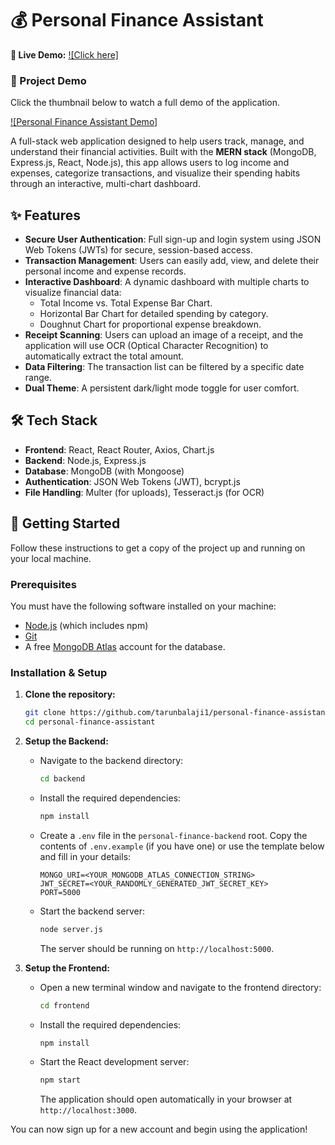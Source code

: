 # 💰 Personal Finance Assistant

**🚀 Live Demo:** [![Click here]](https://effortless-custard-37a7a8.netlify.app)

### 🎥 Project Demo

Click the thumbnail below to watch a full demo of the application.

[![Personal Finance Assistant Demo]](https://drive.google.com/file/d/1TzIlaBQYIuB5Fyr35QDZd7JRiorcG-Kl/view?usp=sharing)

A full-stack web application designed to help users track, manage, and understand their financial activities. Built with the **MERN stack** (MongoDB, Express.js, React, Node.js), this app allows users to log income and expenses, categorize transactions, and visualize their spending habits through an interactive, multi-chart dashboard.

## ✨ Features

- **Secure User Authentication**: Full sign-up and login system using JSON Web Tokens (JWTs) for secure, session-based access.
- **Transaction Management**: Users can easily add, view, and delete their personal income and expense records.
- **Interactive Dashboard**: A dynamic dashboard with multiple charts to visualize financial data:
  - Total Income vs. Total Expense Bar Chart.
  - Horizontal Bar Chart for detailed spending by category.
  - Doughnut Chart for proportional expense breakdown.
- **Receipt Scanning**: Users can upload an image of a receipt, and the application will use OCR (Optical Character Recognition) to automatically extract the total amount.
- **Data Filtering**: The transaction list can be filtered by a specific date range.
- **Dual Theme**: A persistent dark/light mode toggle for user comfort.

## 🛠️ Tech Stack

- **Frontend**: React, React Router, Axios, Chart.js
- **Backend**: Node.js, Express.js
- **Database**: MongoDB (with Mongoose)
- **Authentication**: JSON Web Tokens (JWT), bcrypt.js
- **File Handling**: Multer (for uploads), Tesseract.js (for OCR)

## 🚀 Getting Started

Follow these instructions to get a copy of the project up and running on your local machine.

### Prerequisites

You must have the following software installed on your machine:

- [Node.js](https://nodejs.org/en/) (which includes npm)
- [Git](https://git-scm.com/)
- A free [MongoDB Atlas](https://www.mongodb.com/cloud/atlas) account for the database.

### Installation & Setup

1.  **Clone the repository:**

    ```bash
    git clone https://github.com/tarunbalaji1/personal-finance-assistant.git
    cd personal-finance-assistant
    ```

2.  **Setup the Backend:**

    - Navigate to the backend directory:
      ```bash
      cd backend
      ```
    - Install the required dependencies:
      ```bash
      npm install
      ```
    - Create a `.env` file in the `personal-finance-backend` root. Copy the contents of `.env.example` (if you have one) or use the template below and fill in your details:
      ```
      MONGO_URI=<YOUR_MONGODB_ATLAS_CONNECTION_STRING>
      JWT_SECRET=<YOUR_RANDOMLY_GENERATED_JWT_SECRET_KEY>
      PORT=5000
      ```
    - Start the backend server:
      ```bash
      node server.js
      ```
      The server should be running on `http://localhost:5000`.

3.  **Setup the Frontend:**
    - Open a new terminal window and navigate to the frontend directory:
      ```bash
      cd frontend
      ```
    - Install the required dependencies:
      ```bash
      npm install
      ```
    - Start the React development server:
      ```bash
      npm start
      ```
      The application should open automatically in your browser at `http://localhost:3000`.

You can now sign up for a new account and begin using the application!
